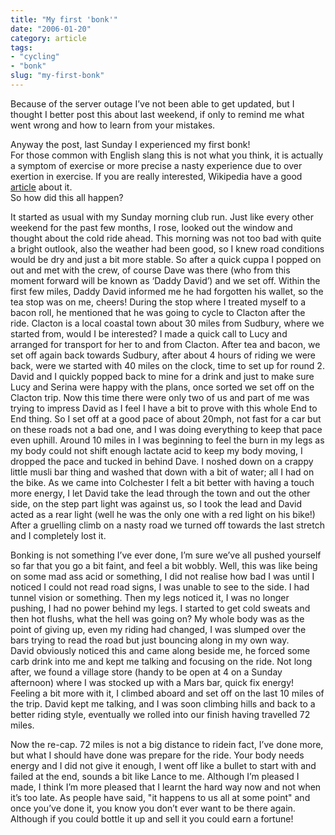 ```yaml
---
title: "My first 'bonk'"
date: "2006-01-20"
category: article
tags:
- "cycling"
- "bonk"
slug: "my-first-bonk"
---
```


Because of the server outage I’ve not been able to get updated, but I thought I better post this about last weekend, if only to remind me what went wrong and how to learn from your mistakes.
  
Anyway the post, last Sunday I experienced my first bonk!  
For those common with English slang this is not what you think, it is actually a symptom of exercise or more precise a nasty experience due to over exertion in exercise. If you are really interested, Wikipedia have a good [article](https://en.wikipedia.org/wiki/Bonk_(condition)) about it.  
So how did this all happen?  
  
It started as usual with my Sunday morning club run. Just like every other weekend for the past few months, I rose, looked out the window and thought about the cold ride ahead. This morning was not too bad with quite a bright outlook, also the weather had been good, so I knew road conditions would be dry and just a bit more stable. So after a quick cuppa I popped on out and met with the crew, of course Dave was there (who from this moment forward will be known as ‘Daddy David’) and we set off. Within the first few miles, Daddy David informed me he had forgotten his wallet, so the tea stop was on me, cheers! During the stop where I treated myself to a bacon roll, he mentioned that he was going to cycle to Clacton after the ride. Clacton is a local coastal town about 30 miles from Sudbury, where we started from, would I be interested? I made a quick call to Lucy and arranged for transport for her to and from Clacton. After tea and bacon, we set off again back towards Sudbury, after about 4 hours of riding we were back, were we started with 40 miles on the clock, time to set up for round 2. David and I quickly popped back to mine for a drink and just to make sure Lucy and Serina were happy with the plans, once sorted we set off on the Clacton trip. Now this time there were only two of us and part of me was trying to impress David as I feel I have a bit to prove with this whole End to End thing. So I set off at a good pace of about 20mph, not fast for a car but on these roads not a bad one, and I was doing everything to keep that pace even uphill. Around 10 miles in I was beginning to feel the burn in my legs as my body could not shift enough lactate acid to keep my body moving, I dropped the pace and tucked in behind Dave. I noshed down on a crappy little musli bar thing and washed that down with a bit of water; all I had on the bike. As we came into Colchester I felt a bit better with having a touch more energy, I let David take the lead through the town and out the other side, on the step part light was against us, so I took the lead and David acted as a rear light (well he was the only one with a red light on his bike!) After a gruelling climb on a nasty road we turned off towards the last stretch and I completely lost it.  

Bonking is not something I’ve ever done, I’m sure we’ve all pushed yourself so far that you go a bit faint, and feel a bit wobbly. Well, this was like being on some mad ass acid or something, I did not realise how bad I was until I noticed I could not read road signs, I was unable to see to the side. I had tunnel vision or something. Then my legs noticed it, I was no longer pushing, I had no power behind my legs. I started to get cold sweats and then hot flushs, what the hell was going on? My whole body was as the point of giving up, even my riding had changed, I was slumped over the bars trying to read the road but just bouncing along in my own way.  
David obviously noticed this and came along beside me, he forced some carb drink into me and kept me talking and focusing on the ride. Not long after, we found a village store (handy to be open at 4 on a Sunday afternoon) where I was stocked up with a Mars bar, quick fix energy!  
Feeling a bit more with it, I climbed aboard and set off on the last 10 miles of the trip. David kept me talking, and I was soon climbing hills and back to a better riding style, eventually we rolled into our finish having travelled 72 miles.  

Now the re-cap. 72 miles is not a big distance to ridein fact, I’ve done more, but what I should have done was prepare for the ride. Your body needs energy and I did not give it enough, I went off like a bullet to start with and failed at the end, sounds a bit like Lance to me. Although I’m pleased I made, I think I’m more pleased that I learnt the hard way now and not when it’s too late. As people have said, "it happens to us all at some point" and once you’ve done it, you know you don’t ever want to be there again. Although if you could bottle it up and sell it you could earn a fortune!
